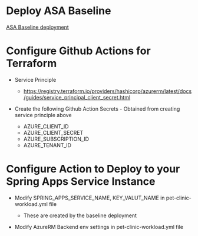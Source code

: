 # Deploy ASA Baseline
   [ASA Baseline deployment](../../Scenarios/ASA-Secure-Baseline/README.md)

# Configure Github Actions for Terraform
- Service Principle
  - https://registry.terraform.io/providers/hashicorp/azurerm/latest/docs/guides/service_principal_client_secret.html

- Create the following Github Action Secrets - Obtained from creating service principle above
  - AZURE_CLIENT_ID
  - AZURE_CLIENT_SECRET
  - AZURE_SUBSCRIPTION_ID
  - AZURE_TENANT_ID
  
# Configure Action to Deploy to your Spring Apps Service Instance
- Modify SPRING_APPS_SERVICE_NAME, KEY_VALUT_NAME in pet-clinic-workload.yml file
  - These are created by the baseline deployment
  
- Modify AzureRM Backend env settings in pet-clinic-workload.yml file